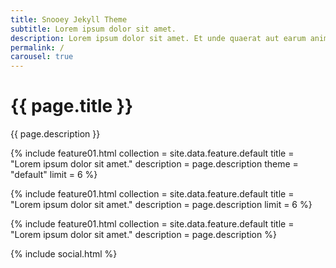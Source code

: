 ```yaml
---
title: Snooey Jekyll Theme
subtitle: Lorem ipsum dolor sit amet.
description: Lorem ipsum dolor sit amet. Et unde quaerat aut earum animi aut explicabo saepe qui quibusdam accusamus ut velit asperiores vel natus temporibus. Qui sapiente saepe qui totam saepe est suscipit quia vel error provident cum omnis eius aut galisum rem nulla dolor? Qui internos voluptas est nulla odit est temporibus expedita eos quidem cumque. Ea voluptates eligendi quo rerum libero et molestiae harum vel fugit magni et cupiditate optio At quia consequuntur ut exercitationem laboriosam. Cum blanditiis voluptatibus At amet sunt At quia deleniti id quibusdam neque ut odio placeat.
permalink: /
carousel: true
---
```


# {{ page.title }} 

{{ page.description }}

{% include feature01.html       collection = site.data.feature.default
                                title = "Lorem ipsum dolor sit amet."
                                description = page.description
                                theme = "default"
                                limit = 6 
                                %}

{% include feature01.html       collection = site.data.feature.default
                                title = "Lorem ipsum dolor sit amet."
                                description = page.description
                                limit = 6 
                                %}

{% include feature01.html       collection = site.data.feature.default
                                title = "Lorem ipsum dolor sit amet."
                                description = page.description 
                                %}
 
{% include social.html %}

